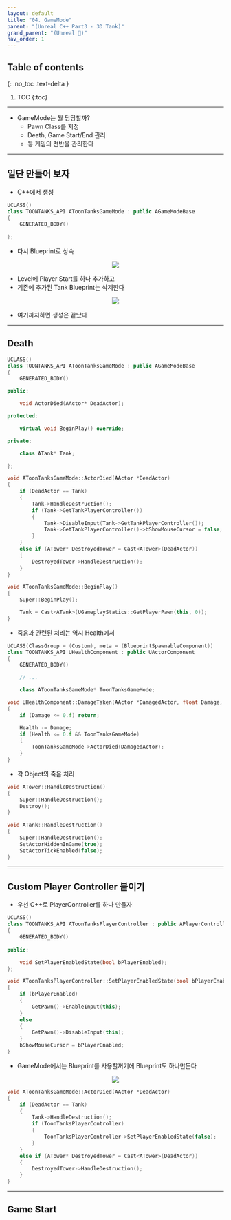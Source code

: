 ```yaml
---
layout: default
title: "04. GameMode"
parent: "(Unreal C++ Part3 - 3D Tank)"
grand_parent: "(Unreal 🚀)"
nav_order: 1
---
```


## Table of contents
{: .no_toc .text-delta }

1. TOC
{:toc}

---

* GameMode는 뭘 담당할까?
    * Pawn Class를 지정
    * Death, Game Start/End 관리
    * 등 게임의 전반을 관리한다

---

## 일단 만들어 보자

* C++에서 생성

```cpp
UCLASS()
class TOONTANKS_API AToonTanksGameMode : public AGameModeBase
{
	GENERATED_BODY()
	
};
```

* 다시 Blueprint로 상속

<p align="center">
  <img src="https://taehyungs-programming-blog.github.io/blog/assets/images/unreal/unreal_cpp_3/ucpp3-4-1.png"/>
</p>

* Level에 Player Start를 하나 추가하고
* 기존에 추가된 Tank Blueprint는 삭제한다

<p align="center">
  <img src="https://taehyungs-programming-blog.github.io/blog/assets/images/unreal/unreal_cpp_3/ucpp3-4-2.png"/>
</p>

* 여기까지하면 생성은 끝났다

---

## Death

```cpp
UCLASS()
class TOONTANKS_API AToonTanksGameMode : public AGameModeBase
{
	GENERATED_BODY()

public:

	void ActorDied(AActor* DeadActor);

protected:

	virtual void BeginPlay() override;

private:

	class ATank* Tank;

};
```

```cpp
void AToonTanksGameMode::ActorDied(AActor *DeadActor)
{
    if (DeadActor == Tank)
    {
        Tank->HandleDestruction();
        if (Tank->GetTankPlayerController())
        {
            Tank->DisableInput(Tank->GetTankPlayerController());
            Tank->GetTankPlayerController()->bShowMouseCursor = false;
        }
    }
    else if (ATower* DestroyedTower = Cast<ATower>(DeadActor))
    {
        DestroyedTower->HandleDestruction();
    }
}

void AToonTanksGameMode::BeginPlay()
{
    Super::BeginPlay();

    Tank = Cast<ATank>(UGameplayStatics::GetPlayerPawn(this, 0));
}
```

* 죽음과 관련된 처리는 역시 Health에서

```cpp
UCLASS(ClassGroup = (Custom), meta = (BlueprintSpawnableComponent))
class TOONTANKS_API UHealthComponent : public UActorComponent
{
	GENERATED_BODY()

    // ...

	class AToonTanksGameMode* ToonTanksGameMode;
```

```cpp
void UHealthComponent::DamageTaken(AActor *DamagedActor, float Damage, const UDamageType *DamageType, class AController *Instigator, AActor *DamageCauser)
{
	if (Damage <= 0.f) return;

	Health -= Damage;
	if (Health <= 0.f && ToonTanksGameMode)
	{
		ToonTanksGameMode->ActorDied(DamagedActor);
	}
}
```

* 각 Object의 죽음 처리

```cpp
void ATower::HandleDestruction()
{
    Super::HandleDestruction();
    Destroy();
}
```

```cpp
void ATank::HandleDestruction()
{
    Super::HandleDestruction();
    SetActorHiddenInGame(true);
    SetActorTickEnabled(false);
}
```

---

## Custom Player Controller 붙이기

* 우선 C++로 PlayerController를 하나 만들자

```cpp
UCLASS()
class TOONTANKS_API AToonTanksPlayerController : public APlayerController
{
	GENERATED_BODY()
	
public:

	void SetPlayerEnabledState(bool bPlayerEnabled);
};
```

```cpp
void AToonTanksPlayerController::SetPlayerEnabledState(bool bPlayerEnabled)
{
    if (bPlayerEnabled)
    {
        GetPawn()->EnableInput(this);
    }
    else
    {
        GetPawn()->DisableInput(this);
    }
    bShowMouseCursor = bPlayerEnabled;
}
```

* GameMode에서는 Blueprint를 사용할꺼기에 Blueprint도 하나만든다

<p align="center">
  <img src="https://taehyungs-programming-blog.github.io/blog/assets/images/unreal/unreal_cpp_3/ucpp3-4-3.png"/>
</p>

```cpp
void AToonTanksGameMode::ActorDied(AActor *DeadActor)
{
    if (DeadActor == Tank)
    {
        Tank->HandleDestruction();
        if (ToonTanksPlayerController)
        {
            ToonTanksPlayerController->SetPlayerEnabledState(false);
        }
    }
    else if (ATower* DestroyedTower = Cast<ATower>(DeadActor))
    {
        DestroyedTower->HandleDestruction();
    }
}
```

---

## Game Start


